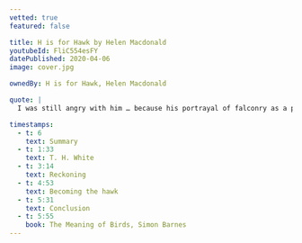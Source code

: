 ```yaml
---
vetted: true
featured: false

title: H is for Hawk by Helen Macdonald
youtubeId: FliC554esFY
datePublished: 2020-04-06
image: cover.jpg

ownedBy: H is for Hawk, Helen Macdonald

quote: |
  I was still angry with him … because his portrayal of falconry as a pitched battle between man and bird had hugely influenced our notions of what goshawks are and falconry is.

timestamps:
  - t: 6
    text: Summary
  - t: 1:33
    text: T. H. White
  - t: 3:14
    text: Reckoning
  - t: 4:53
    text: Becoming the hawk
  - t: 5:31
    text: Conclusion
  - t: 5:55
    book: The Meaning of Birds, Simon Barnes
---
```

